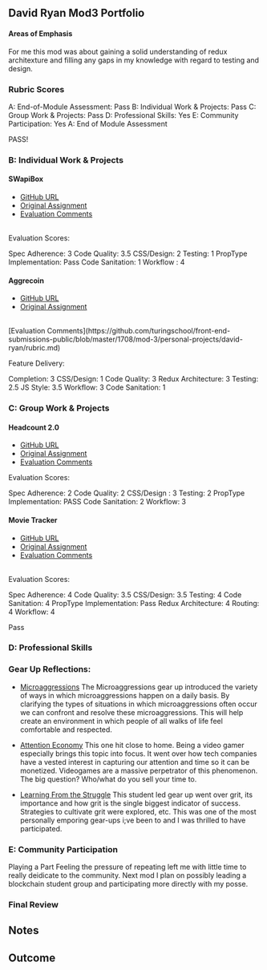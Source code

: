 ## David Ryan Mod3 Portfolio
 #### Areas of Emphasis
 
 For me this mod was about gaining a solid understanding of redux architexture and filling any gaps in my knowledge with regard to testing and design.
 
 ### Rubric Scores
 
 A: End-of-Module Assessment: Pass
 B: Individual Work & Projects: Pass
 C: Group Work & Projects: Pass
 D: Professional Skills: Yes
 E: Community Participation: Yes
 A: End of Module Assessment
 
 PASS!
 
 ### B: Individual Work & Projects
 
 #### SWapiBox
 
 * [GitHub URL](https://github.com/davidjryan/swapi2.0)
 * [Original Assignment](http://frontend.turing.io/projects/swapi-box.html)
 * [Evaluation Comments](https://github.com/turingschool/front-end-submissions-public/blob/master/1708/mod-3/swapi/david.md)
 <br>
 Evaluation Scores:
 
 Spec Adherence: 3
 Code Quality: 3.5
 CSS/Design: 2
 Testing: 1 
 PropType Implementation: Pass
 Code Sanitation: 1 
 Workflow : 4 
 
 #### Aggrecoin
 
 * [GitHub URL](https://github.com/davidjryan/aggrecoin)
 * [Original Assignment](http://frontend.turing.io/projects/self-directed-project.html)
 <br>
 [Evaluation Comments](https://github.com/turingschool/front-end-submissions-public/blob/master/1708/mod-3/personal-projects/david-ryan/rubric.md)
 
 Feature Delivery:
 
 Completion: 3
 CSS/Design: 1
 Code Quality: 3
 Redux Architecture: 3
 Testing: 2.5
 JS Style: 3.5
 Workflow: 3
 Code Sanitation: 1
 
 ### C: Group Work & Projects
 
 #### Headcount 2.0
 
 * [GitHub URL](https://github.com/davidjryan/headcount2.0)
 * [Original Assignment](https://github.com/turingschool-examples/headcount2.0)
 * [Evaluation Comments](https://github.com/turingschool/front-end-submissions-public/blob/master/1706/mod-3/HeadCount2.0/francy-david/scores.md)
 
 Evaluation Scores:
 
 Spec Adherence: 2 
 Code Quality: 2 
 CSS/Design : 3 
 Testing: 2 
 PropType Implementation: PASS
 Code Sanitation: 2 
 Workflow: 3
 
 #### Movie Tracker
 
 * [GitHub URL](https://github.com/katiescruggs/movie-tracker-frontend)
 * [Original Assignment](https://github.com/turingschool-examples/movie-tracker)
 * [Evaluation Comments](https://github.com/turingschool/front-end-submissions-public/blob/master/1708/mod-3/movie-tracker/thomas-sam-djr.md)
 <br>
 Evaluation Scores:
 
 Spec Adherence: 4
 Code Quality: 3.5
 CSS/Design: 3.5
 Testing: 4
 Code Sanitation: 4
 PropType Implementation: Pass
 Redux Architecture: 4
 Routing: 4
 Workflow: 4
 
 Pass
 ### D: Professional Skills
 
 ### Gear Up Reflections:
 
 * [Microaggressions](https://github.com/turingschool/gear-up/blob/master/microaggressions_update.md)
 The Microaggressions gear up introduced the variety of ways in which microaggressions happen on a daily basis. By clarifying the types of situations in which microaggressions often occur we can confront and resolve these microaggressions. This will help create an environment in which people of all walks of life feel comfortable and respected.
 
 
 * [Attention Economy](https://github.com/turingschool/gear-up/blob/master/Attention_Economy.md)
 This one hit close to home. Being a video gamer especially brings this topic into focus. It went over how tech companies have a vested interest in capturing our attention and time so it can be monetized. Videogames are a massive perpetrator of this phenomenon. The big question?  Who/what do you sell your time to.
 
 * [Learning From the Struggle](https://github.com/turingschool/gear-up/blob/master/m4_sessions/1711-inning/Group_2.md)
 This student led gear up went over grit, its importance and how grit is the single biggest indicator of success.  Strategies to cultivate grit were explored, etc.  This was one of the most personally emporing gear-ups i;ve been to and I was thrilled to have participated.
 
 ### E: Community Participation
 
 Playing a Part
 Feeling the pressure of repeating left me with little time to really deidicate to the community.  Next mod I plan on possibly leading a blockchain student group and participating more directly with my posse.
 ### Final Review
 
 ## Notes
 

 
 ## Outcome
 
